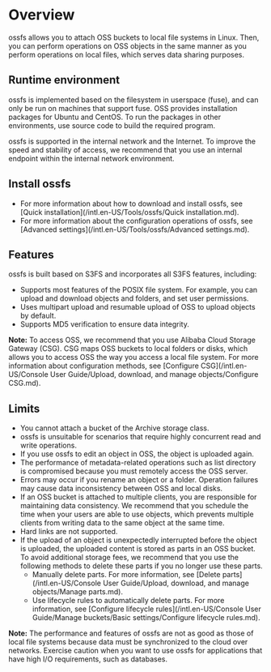# Overview

ossfs allows you to attach OSS buckets to local file systems in Linux. Then, you can perform operations on OSS objects in the same manner as you perform operations on local files, which serves data sharing purposes.

## Runtime environment

ossfs is implemented based on the filesystem in userspace \(fuse\), and can only be run on machines that support fuse. OSS provides installation packages for Ubuntu and CentOS. To run the packages in other environments, use source code to build the required program.

ossfs is supported in the internal network and the Internet. To improve the speed and stability of access, we recommend that you use an internal endpoint within the internal network environment.

## Install ossfs

-   For more information about how to download and install ossfs, see [Quick installation](/intl.en-US/Tools/ossfs/Quick installation.md).
-   For more information about the configuration operations of ossfs, see [Advanced settings](/intl.en-US/Tools/ossfs/Advanced settings.md).

## Features

ossfs is built based on S3FS and incorporates all S3FS features, including:

-   Supports most features of the POSIX file system. For example, you can upload and download objects and folders, and set user permissions.
-   Uses multipart upload and resumable upload of OSS to upload objects by default.
-   Supports MD5 verification to ensure data integrity.

**Note:** To access OSS, we recommend that you use Alibaba Cloud Storage Gateway \(CSG\). CSG maps OSS buckets to local folders or disks, which allows you to access OSS the way you access a local file system. For more information about configuration methods, see [Configure CSG](/intl.en-US/Console User Guide/Upload, download, and manage objects/Configure CSG.md).

## Limits

-   You cannot attach a bucket of the Archive storage class.
-   ossfs is unsuitable for scenarios that require highly concurrent read and write operations.
-   If you use ossfs to edit an object in OSS, the object is uploaded again.
-   The performance of metadata-related operations such as list directory is compromised because you must remotely access the OSS server.
-   Errors may occur if you rename an object or a folder. Operation failures may cause data inconsistency between OSS and local disks.
-   If an OSS bucket is attached to multiple clients, you are responsible for maintaining data consistency. We recommend that you schedule the time when your users are able to use objects, which prevents multiple clients from writing data to the same object at the same time.
-   Hard links are not supported.
-   If the upload of an object is unexpectedly interrupted before the object is uploaded, the uploaded content is stored as parts in an OSS bucket. To avoid additional storage fees, we recommend that you use the following methods to delete these parts if you no longer use these parts.
    -   Manually delete parts. For more information, see [Delete parts](/intl.en-US/Console User Guide/Upload, download, and manage objects/Manage parts.md).
    -   Use lifecycle rules to automatically delete parts. For more information, see [Configure lifecycle rules](/intl.en-US/Console User Guide/Manage buckets/Basic settings/Configure lifecycle rules.md).

**Note:** The performance and features of ossfs are not as good as those of local file systems because data must be synchronized to the cloud over networks. Exercise caution when you want to use ossfs for applications that have high I/O requirements, such as databases.

